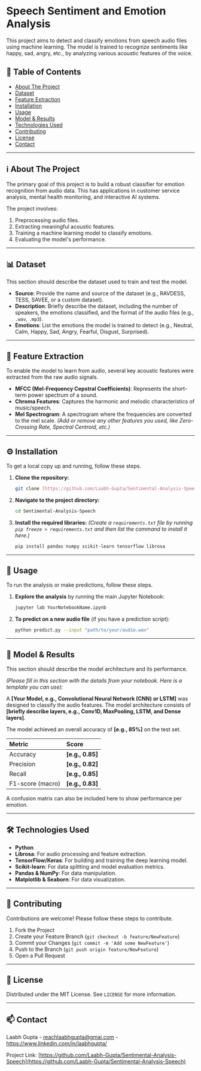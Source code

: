 # Speech Sentiment and Emotion Analysis

This project aims to detect and classify emotions from speech audio files using machine learning. The model is trained to recognize sentiments like happy, sad, angry, etc., by analyzing various acoustic features of the voice.

## 📖 Table of Contents
* [About The Project](#about-the-project)
* [Dataset](#dataset)
* [Feature Extraction](#feature-extraction)
* [Installation](#installation)
* [Usage](#usage)
* [Model & Results](#model--results)
* [Technologies Used](#technologies-used)
* [Contributing](#contributing)
* [License](#license)
* [Contact](#contact)

---

## ℹ️ About The Project

The primary goal of this project is to build a robust classifier for emotion recognition from audio data. This has applications in customer service analysis, mental health monitoring, and interactive AI systems.

The project involves:
1.  Preprocessing audio files.
2.  Extracting meaningful acoustic features.
3.  Training a machine learning model to classify emotions.
4.  Evaluating the model's performance.

---

## 📊 Dataset

This section should describe the dataset used to train and test the model.

* **Source**: Provide the name and source of the dataset (e.g., RAVDESS, TESS, SAVEE, or a custom dataset).
* **Description**: Briefly describe the dataset, including the number of speakers, the emotions classified, and the format of the audio files (e.g., `.wav`, `.mp3`).
* **Emotions**: List the emotions the model is trained to detect (e.g., Neutral, Calm, Happy, Sad, Angry, Fearful, Disgust, Surprised).

---

## 🎵 Feature Extraction

To enable the model to learn from audio, several key acoustic features were extracted from the raw audio signals.

* **MFCC (Mel-Frequency Cepstral Coefficients)**: Represents the short-term power spectrum of a sound.
* **Chroma Features**: Captures the harmonic and melodic characteristics of music/speech.
* **Mel Spectrogram**: A spectrogram where the frequencies are converted to the mel scale.
*(Add or remove any other features you used, like Zero-Crossing Rate, Spectral Centroid, etc.)*

---

## ⚙️ Installation

To get a local copy up and running, follow these steps.

1.  **Clone the repository:**
    ```sh
    git clone [https://github.com/Laabh-Gupta/Sentimental-Analysis-Speech.git](https://github.com/Laabh-Gupta/Sentimental-Analysis-Speech.git)
    ```
2.  **Navigate to the project directory:**
    ```sh
    cd Sentimental-Analysis-Speech
    ```
3.  **Install the required libraries:**
    *(Create a `requirements.txt` file by running `pip freeze > requirements.txt` and then list the command to install it here.)*
    ```sh
    pip install pandas numpy scikit-learn tensorflow librosa
    ```

---

## 🚀 Usage

To run the analysis or make predictions, follow these steps.

1.  **Explore the analysis** by running the main Jupyter Notebook:
    ```sh
    jupyter lab YourNotebookName.ipynb
    ```
2.  **To predict on a new audio file** (if you have a prediction script):
    ```sh
    python predict.py --input "path/to/your/audio.wav"
    ```

---

## 🤖 Model & Results

This section should describe the model architecture and its performance.

*(Please fill in this section with the details from your notebook. Here is a template you can use):*

A **[Your Model, e.g., Convolutional Neural Network (CNN) or LSTM]** was designed to classify the audio features. The model architecture consists of **[briefly describe layers, e.g., Conv1D, MaxPooling, LSTM, and Dense layers]**.

The model achieved an overall accuracy of **[e.g., 85%]** on the test set.

| Metric         | Score      |
| :------------- | :--------- |
| Accuracy       | **[e.g., 0.85]** |
| Precision      | **[e.g., 0.82]** |
| Recall         | **[e.g., 0.85]** |
| F1-score (macro) | **[e.g., 0.83]** |

A confusion matrix can also be included here to show performance per emotion.

---

## 🛠️ Technologies Used

* **Python**
* **Librosa**: For audio processing and feature extraction.
* **TensorFlow/Keras**: For building and training the deep learning model.
* **Scikit-learn**: For data splitting and model evaluation metrics.
* **Pandas & NumPy**: For data manipulation.
* **Matplotlib & Seaborn**: For data visualization.

---

## 🤝 Contributing

Contributions are welcome! Please follow these steps to contribute.

1.  Fork the Project
2.  Create your Feature Branch (`git checkout -b feature/NewFeature`)
3.  Commit your Changes (`git commit -m 'Add some NewFeature'`)
4.  Push to the Branch (`git push origin feature/NewFeature`)
5.  Open a Pull Request

---

## 📄 License

Distributed under the MIT License. See `LICENSE` for more information.

---

## 📫 Contact

Laabh Gupta - reachlaabhgupta@gmai.com - https://www.linkedin.com/in/laabhgupta/

Project Link: [https://github.com/Laabh-Gupta/Sentimental-Analysis-Speech](https://github.com/Laabh-Gupta/Sentimental-Analysis-Speech)